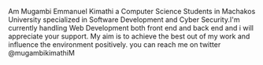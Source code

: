  Am Mugambi Emmanuel Kimathi a Computer Science Students in Machakos University specialized in Software Development and Cyber Security.I'm currently handling Web Development both 
front end and back end and i will appreciate your support. My aim is to achieve the best out of my work and influence the environment positively. you can reach me on twitter @mugambikimathiM

<!---
MugambiK/MugambiK is a ✨ special ✨ repository because its `README.md` (this file) appears on your GitHub profile.
You can click the Preview link to take a look at your changes.
--->
